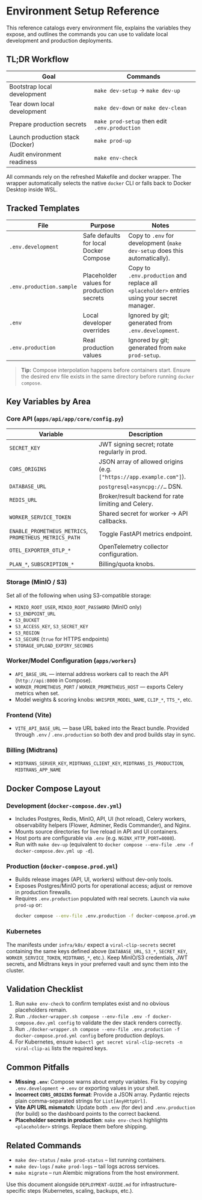 # Environment Setup Reference

This reference catalogs every environment file, explains the variables they expose, and outlines the commands you can use to validate local development and production deployments.

## TL;DR Workflow

| Goal | Commands |
| --- | --- |
| Bootstrap local development | `make dev-setup` → `make dev-up` |
| Tear down local development | `make dev-down` or `make dev-clean` |
| Prepare production secrets | `make prod-setup` then edit `.env.production` |
| Launch production stack (Docker) | `make prod-up` |
| Audit environment readiness | `make env-check` |

All commands rely on the refreshed Makefile and docker wrapper. The wrapper automatically selects the native `docker` CLI or falls back to Docker Desktop inside WSL.

## Tracked Templates

| File | Purpose | Notes |
| --- | --- | --- |
| `.env.development` | Safe defaults for local Docker Compose | Copy to `.env` for development (`make dev-setup` does this automatically). |
| `.env.production.sample` | Placeholder values for production secrets | Copy to `.env.production` and replace all `<placeholder>` entries using your secret manager. |
| `.env` | Local developer overrides | Ignored by git; generated from `.env.development`. |
| `.env.production` | Real production values | Ignored by git; generated from `make prod-setup`. |

> **Tip:** Compose interpolation happens before containers start. Ensure the desired env file exists in the same directory before running `docker compose`.

## Key Variables by Area

### Core API (`apps/api/app/core/config.py`)

| Variable | Description |
| --- | --- |
| `SECRET_KEY` | JWT signing secret; rotate regularly in prod. |
| `CORS_ORIGINS` | JSON array of allowed origins (e.g. `["https://app.example.com"]`). |
| `DATABASE_URL` | `postgresql+asyncpg://…` DSN. |
| `REDIS_URL` | Broker/result backend for rate limiting and Celery. |
| `WORKER_SERVICE_TOKEN` | Shared secret for worker → API callbacks. |
| `ENABLE_PROMETHEUS_METRICS`, `PROMETHEUS_METRICS_PATH` | Toggle FastAPI metrics endpoint. |
| `OTEL_EXPORTER_OTLP_*` | OpenTelemetry collector configuration. |
| `PLAN_*`, `SUBSCRIPTION_*` | Billing/quota knobs. |

### Storage (MinIO / S3)

Set all of the following when using S3-compatible storage:

- `MINIO_ROOT_USER`, `MINIO_ROOT_PASSWORD` (MinIO only)
- `S3_ENDPOINT_URL`
- `S3_BUCKET`
- `S3_ACCESS_KEY`, `S3_SECRET_KEY`
- `S3_REGION`
- `S3_SECURE` (`true` for HTTPS endpoints)
- `STORAGE_UPLOAD_EXPIRY_SECONDS`

### Worker/Model Configuration (`apps/workers`)

- `API_BASE_URL` — internal address workers call to reach the API (`http://api:8000` in Compose).
- `WORKER_PROMETHEUS_PORT` / `WORKER_PROMETHEUS_HOST` — exports Celery metrics when set.
- Model weights & scoring knobs: `WHISPER_MODEL_NAME`, `CLIP_*`, `TTS_*`, etc.

### Frontend (Vite)

- `VITE_API_BASE_URL` — base URL baked into the React bundle. Provided through `.env` / `.env.production` so both dev and prod builds stay in sync.

### Billing (Midtrans)

- `MIDTRANS_SERVER_KEY`, `MIDTRANS_CLIENT_KEY`, `MIDTRANS_IS_PRODUCTION`, `MIDTRANS_APP_NAME`

## Docker Compose Layout

### Development (`docker-compose.dev.yml`)

- Includes Postgres, Redis, MinIO, API, UI (hot reload), Celery workers, observability helpers (Flower, Adminer, Redis Commander), and Nginx.
- Mounts source directories for live reload in API and UI containers.
- Host ports are configurable via `.env` (e.g. `NGINX_HTTP_PORT=8080`).
- Run with `make dev-up` (equivalent to `docker compose --env-file .env -f docker-compose.dev.yml up -d`).

### Production (`docker-compose.prod.yml`)

- Builds release images (API, UI, workers) without dev-only tools.
- Exposes Postgres/MinIO ports for operational access; adjust or remove in production firewalls.
- Requires `.env.production` populated with real secrets. Launch via `make prod-up` or:
  ```bash
  docker compose --env-file .env.production -f docker-compose.prod.yml up -d
  ```

### Kubernetes

The manifests under `infra/k8s/` expect a `viral-clip-secrets` secret containing the same keys defined above (`DATABASE_URL`, `S3_*`, `SECRET_KEY`, `WORKER_SERVICE_TOKEN`, `MIDTRANS_*`, etc.). Keep MinIO/S3 credentials, JWT secrets, and Midtrans keys in your preferred vault and sync them into the cluster.

## Validation Checklist

1. Run `make env-check` to confirm templates exist and no obvious placeholders remain.
2. Run `./docker-wrapper.sh compose --env-file .env -f docker-compose.dev.yml config` to validate the dev stack renders correctly.
3. Run `./docker-wrapper.sh compose --env-file .env.production -f docker-compose.prod.yml config` before production deploys.
4. For Kubernetes, ensure `kubectl get secret viral-clip-secrets -n viral-clip-ai` lists the required keys.

## Common Pitfalls

- **Missing `.env`**: Compose warns about empty variables. Fix by copying `.env.development` -> `.env` or exporting values in your shell.
- **Incorrect `CORS_ORIGINS` format**: Provide a JSON array. Pydantic rejects plain comma-separated strings for `List[AnyHttpUrl]`.
- **Vite API URL mismatch**: Update both `.env` (for dev) and `.env.production` (for build) so the dashboard points to the correct backend.
- **Placeholder secrets in production**: `make env-check` highlights `<placeholder>` strings. Replace them before shipping.

## Related Commands

- `make dev-status` / `make prod-status` – list running containers.
- `make dev-logs` / `make prod-logs` – tail logs across services.
- `make migrate` – run Alembic migrations from the host environment.

Use this document alongside `DEPLOYMENT-GUIDE.md` for infrastructure-specific steps (Kubernetes, scaling, backups, etc.).
